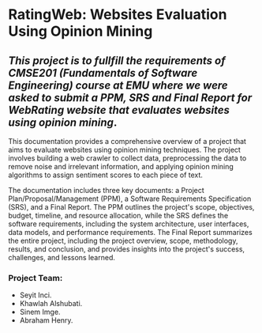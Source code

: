 # RatingWeb: Websites Evaluation Using Opinion Mining

## *This project is to fullfill the requirements of CMSE201 (Fundamentals of Software Engineering) course at EMU where we were asked to submit a PPM, SRS and Final Report for WebRating website that evaluates websites using opinion mining*. 


This documentation provides a comprehensive overview of a project that aims to evaluate websites using opinion mining techniques. The project involves building a web crawler to collect data, preprocessing the data to remove noise and irrelevant information, and applying opinion mining algorithms to assign sentiment scores to each piece of text.

The documentation includes three key documents: a Project Plan/Proposal/Management (PPM), a Software Requirements Specification (SRS), and a Final Report. The PPM outlines the project's scope, objectives, budget, timeline, and resource allocation, while the SRS defines the software requirements, including the system architecture, user interfaces, data models, and performance requirements. The Final Report summarizes the entire project, including the project overview, scope, methodology, results, and conclusion, and provides insights into the project's success, challenges, and lessons learned.

### Project Team: 
- Seyit Inci.
- Khawlah Alshubati.
- Sinem Imge. 
- Abraham Henry.
